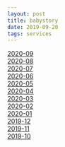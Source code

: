 ```yaml
---
layout: post
title: babystory
date: 2019-09-20
tags: services
---
```

<a href="{{ site.baseurl }}/assets/html/babystory/diary_inha_202009.html" target="blank">2020-09</a><br/>
<a href="{{ site.baseurl }}/assets/html/babystory/diary_inha_202008.html" target="blank">2020-08</a><br/>
<a href="{{ site.baseurl }}/assets/html/babystory/diary_inha_202007.html" target="blank">2020-07</a><br/>
<a href="{{ site.baseurl }}/assets/html/babystory/diary_inha_202006.html" target="blank">2020-06</a><br/>
<a href="{{ site.baseurl }}/assets/html/babystory/diary_inha_202005.html" target="blank">2020-05</a><br/>
<a href="{{ site.baseurl }}/assets/html/babystory/diary_inha_202004.html" target="blank">2020-04</a><br/>
<a href="{{ site.baseurl }}/assets/html/babystory/diary_inha_202003.html" target="blank">2020-03</a><br/>
<a href="{{ site.baseurl }}/assets/html/babystory/diary_inha_202002.html" target="blank">2020-02</a><br/>
<a href="{{ site.baseurl }}/assets/html/babystory/diary_inha_202001.html" target="blank">2020-01</a><br/>
<a href="{{ site.baseurl }}/assets/html/babystory/diary_inha_201912.html" target="blank">2019-12</a><br/>
<a href="{{ site.baseurl }}/assets/html/babystory/diary_inha_201911.html" target="blank">2019-11</a><br/>
<a href="{{ site.baseurl }}/assets/html/babystory/diary_inha_201910.html" target="blank">2019-10</a><br/>
